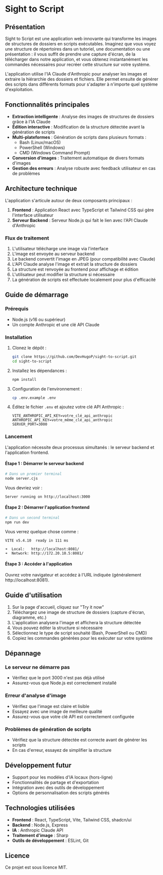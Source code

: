 # Sight to Script

## Présentation

Sight to Script est une application web innovante qui transforme les images de structures de dossiers en scripts exécutables. Imaginez que vous voyez une structure de répertoires dans un tutoriel, une documentation ou une présentation : il vous suffit de prendre une capture d'écran, de la télécharger dans notre application, et vous obtenez instantanément les commandes nécessaires pour recréer cette structure sur votre système.

L'application utilise l'IA Claude d'Anthropic pour analyser les images et extraire la hiérarchie des dossiers et fichiers. Elle permet ensuite de générer des scripts dans différents formats pour s'adapter à n'importe quel système d'exploitation.

## Fonctionnalités principales

- **Extraction intelligente** : Analyse des images de structures de dossiers grâce à l'IA Claude
- **Édition interactive** : Modification de la structure détectée avant la génération de scripts
- **Multi-plateformes** : Génération de scripts dans plusieurs formats :
  - Bash (Linux/macOS)
  - PowerShell (Windows)
  - CMD (Windows Command Prompt)
- **Conversion d'images** : Traitement automatique de divers formats d'images
- **Gestion des erreurs** : Analyse robuste avec feedback utilisateur en cas de problèmes

## Architecture technique

L'application s'articule autour de deux composants principaux :

1. **Frontend** : Application React avec TypeScript et Tailwind CSS qui gère l'interface utilisateur
2. **Serveur Backend** : Serveur Node.js qui fait le lien avec l'API Claude d'Anthropic

### Flux de traitement

1. L'utilisateur télécharge une image via l'interface
2. L'image est envoyée au serveur backend
3. Le backend convertit l'image en JPEG (pour compatibilité avec Claude)
4. L'API Claude analyse l'image et extrait la structure de dossiers
5. La structure est renvoyée au frontend pour affichage et édition
6. L'utilisateur peut modifier la structure si nécessaire
7. La génération de scripts est effectuée localement pour plus d'efficacité

## Guide de démarrage

### Prérequis

- Node.js (v16 ou supérieur)
- Un compte Anthropic et une clé API Claude

### Installation

1. Clonez le dépôt :
   ```bash
   git clone https://github.com/DevHugoP/sight-to-script.git
   cd sight-to-script
   ```

2. Installez les dépendances :
   ```bash
   npm install
   ```

3. Configuration de l'environnement :
   ```bash
   cp .env.example .env
   ```
   
4. Éditez le fichier `.env` et ajoutez votre clé API Anthropic :
   ```
   VITE_ANTHROPIC_API_KEY=votre_clé_api_anthropic
   ANTHROPIC_API_KEY=votre_même_clé_api_anthropic
   SERVER_PORT=3000
   ```

### Lancement

L'application nécessite deux processus simultanés : le serveur backend et l'application frontend.

#### Étape 1 : Démarrer le serveur backend

```bash
# Dans un premier terminal
node server.cjs
```

Vous devriez voir :
```
Server running on http://localhost:3000
```

#### Étape 2 : Démarrer l'application frontend

```bash
# Dans un second terminal
npm run dev
```

Vous verrez quelque chose comme :
```
VITE v5.4.10  ready in 111 ms

➜  Local:   http://localhost:8081/
➜  Network: http://172.20.10.5:8081/
```

#### Étape 3 : Accéder à l'application

Ouvrez votre navigateur et accédez à l'URL indiquée (généralement http://localhost:8081).

## Guide d'utilisation

1. Sur la page d'accueil, cliquez sur "Try it now"
2. Téléchargez une image de structure de dossiers (capture d'écran, diagramme, etc.)
3. L'application analysera l'image et affichera la structure détectée
4. Vous pouvez éditer la structure si nécessaire
5. Sélectionnez le type de script souhaité (Bash, PowerShell ou CMD)
6. Copiez les commandes générées pour les exécuter sur votre système

## Dépannage

### Le serveur ne démarre pas
- Vérifiez que le port 3000 n'est pas déjà utilisé
- Assurez-vous que Node.js est correctement installé

### Erreur d'analyse d'image
- Vérifiez que l'image est claire et lisible
- Essayez avec une image de meilleure qualité
- Assurez-vous que votre clé API est correctement configurée

### Problèmes de génération de scripts
- Vérifiez que la structure détectée est correcte avant de générer les scripts
- En cas d'erreur, essayez de simplifier la structure

## Développement futur

- Support pour les modèles d'IA locaux (hors-ligne)
- Fonctionnalités de partage et d'exportation
- Intégration avec des outils de développement
- Options de personnalisation des scripts générés

## Technologies utilisées

- **Frontend** : React, TypeScript, Vite, Tailwind CSS, shadcn/ui
- **Backend** : Node.js, Express
- **IA** : Anthropic Claude API
- **Traitement d'image** : Sharp
- **Outils de développement** : ESLint, Git

## Licence

Ce projet est sous licence MIT.